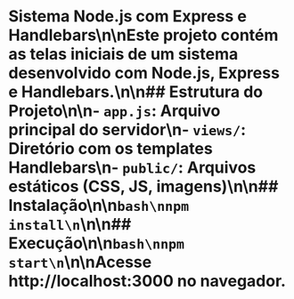 # Sistema Node.js com Express e Handlebars\n\nEste projeto contém as telas iniciais de um sistema desenvolvido com Node.js, Express e Handlebars.\n\n## Estrutura do Projeto\n\n- `app.js`: Arquivo principal do servidor\n- `views/`: Diretório com os templates Handlebars\n- `public/`: Arquivos estáticos (CSS, JS, imagens)\n\n## Instalação\n\n```bash\nnpm install\n```\n\n## Execução\n\n```bash\nnpm start\n```\n\nAcesse http://localhost:3000 no navegador.
